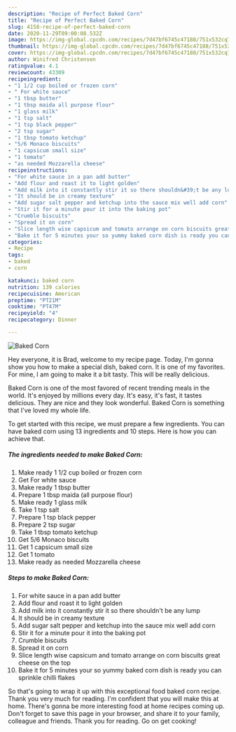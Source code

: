 ```yaml
---
description: "Recipe of Perfect Baked Corn"
title: "Recipe of Perfect Baked Corn"
slug: 4158-recipe-of-perfect-baked-corn
date: 2020-11-29T09:00:08.532Z
image: https://img-global.cpcdn.com/recipes/7d47bf6745c47188/751x532cq70/baked-corn-recipe-main-photo.jpg
thumbnail: https://img-global.cpcdn.com/recipes/7d47bf6745c47188/751x532cq70/baked-corn-recipe-main-photo.jpg
cover: https://img-global.cpcdn.com/recipes/7d47bf6745c47188/751x532cq70/baked-corn-recipe-main-photo.jpg
author: Winifred Christensen
ratingvalue: 4.1
reviewcount: 43309
recipeingredient:
- "1 1/2 cup boiled or frozen corn"
- " For white sauce"
- "1 tbsp butter"
- "1 tbsp maida all purpose flour"
- "1 glass milk"
- "1 tsp salt"
- "1 tsp black pepper"
- "2 tsp sugar"
- "1 tbsp tomato ketchup"
- "5/6 Monaco biscuits"
- "1 capsicum small size"
- "1 tomato"
- "as needed Mozzarella cheese"
recipeinstructions:
- "For white sauce in a pan add butter"
- "Add flour and roast it to light golden"
- "Add milk into it constantly stir it so there shouldn&#39;t be any lump"
- "It should be in creamy texture"
- "Add sugar salt pepper and ketchup into the sauce mix well add corn"
- "Stir it for a minute pour it into the baking pot"
- "Crumble biscuits"
- "Spread it on corn"
- "Slice length wise capsicum and tomato arrange on corn biscuits great cheese on the top"
- "Bake it for 5 minutes your so yummy baked corn dish is ready you can sprinkle chilli flakes"
categories:
- Recipe
tags:
- baked
- corn

katakunci: baked corn 
nutrition: 139 calories
recipecuisine: American
preptime: "PT21M"
cooktime: "PT47M"
recipeyield: "4"
recipecategory: Dinner

---
```



![Baked Corn](https://img-global.cpcdn.com/recipes/7d47bf6745c47188/751x532cq70/baked-corn-recipe-main-photo.jpg)

Hey everyone, it is Brad, welcome to my recipe page. Today, I'm gonna show you how to make a special dish, baked corn. It is one of my favorites. For mine, I am going to make it a bit tasty. This will be really delicious.

Baked Corn is one of the most favored of recent trending meals in the world. It's enjoyed by millions every day. It's easy, it's fast, it tastes delicious. They are nice and they look wonderful. Baked Corn is something that I've loved my whole life.




To get started with this recipe, we must prepare a few ingredients. You can have baked corn using 13 ingredients and 10 steps. Here is how you can achieve that.

<!--inarticleads1-->

##### The ingredients needed to make Baked Corn:

1. Make ready 1 1/2 cup boiled or frozen corn
1. Get  For white sauce
1. Make ready 1 tbsp butter
1. Prepare 1 tbsp maida (all purpose flour)
1. Make ready 1 glass milk
1. Take 1 tsp salt
1. Prepare 1 tsp black pepper
1. Prepare 2 tsp sugar
1. Take 1 tbsp tomato ketchup
1. Get 5/6 Monaco biscuits
1. Get 1 capsicum small size
1. Get 1 tomato
1. Make ready as needed Mozzarella cheese




<!--inarticleads2-->

##### Steps to make Baked Corn:

1. For white sauce in a pan add butter
1. Add flour and roast it to light golden
1. Add milk into it constantly stir it so there shouldn&#39;t be any lump
1. It should be in creamy texture
1. Add sugar salt pepper and ketchup into the sauce mix well add corn
1. Stir it for a minute pour it into the baking pot
1. Crumble biscuits
1. Spread it on corn
1. Slice length wise capsicum and tomato arrange on corn biscuits great cheese on the top
1. Bake it for 5 minutes your so yummy baked corn dish is ready you can sprinkle chilli flakes




So that's going to wrap it up with this exceptional food baked corn recipe. Thank you very much for reading. I'm confident that you will make this at home. There's gonna be more interesting food at home recipes coming up. Don't forget to save this page in your browser, and share it to your family, colleague and friends. Thank you for reading. Go on get cooking!
